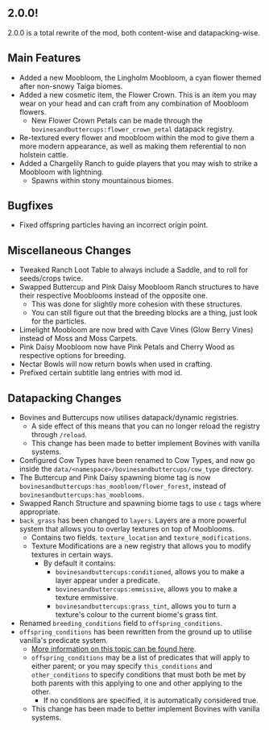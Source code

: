 ## 2.0.0!
2.0.0 is a total rewrite of the mod, both content-wise and datapacking-wise.

## Main Features
- Added a new Moobloom, the Lingholm Moobloom, a cyan flower themed after non-snowy Taiga biomes.
- Added a new cosmetic item, the Flower Crown. This is an item you may wear on your head and can craft from any combination of Moobloom flowers.
  - New Flower Crown Petals can be made through the `bovinesandbuttercups:flower_crown_petal` datapack registry.
- Re-textured every flower and moobloom within the mod to give them a more modern appearance, as well as making them referential to non holstein cattle.
- Added a Chargelily Ranch to guide players that you may wish to strike a Moobloom with lightning.
  - Spawns within stony mountainous biomes.

## Bugfixes
- Fixed offspring particles having an incorrect origin point.

## Miscellaneous Changes
- Tweaked Ranch Loot Table to always include a Saddle, and to roll for seeds/crops twice.
- Swapped Buttercup and Pink Daisy Moobloom Ranch structures to have their respective Mooblooms instead of the opposite one.
  - This was done for slightly more cohesion with these structures.
  - You can still figure out that the breeding blocks are a thing, just look for the particles.
- Limelight Moobloom are now bred with Cave Vines (Glow Berry Vines) instead of Moss and Moss Carpets.
- Pink Daisy Moobloom now have Pink Petals and Cherry Wood as respective options for breeding.
- Nectar Bowls will now return bowls when used in crafting.
- Prefixed certain subtitle lang entries with mod id.

## Datapacking Changes
- Bovines and Buttercups now utilises datapack/dynamic registries.
  - A side effect of this means that you can no longer reload the registry through `/reload`.
  - This change has been made to better implement Bovines with vanilla systems.
- Configured Cow Types have been renamed to Cow Types, and now go inside the `data/<namespace>/bovinesandbuttercups/cow_type` directory.
- The Buttercup and Pink Daisy spawning biome tag is now `bovinesandbuttercups:has_moobloom/flower_forest`, instead of `bovinesandbuttercups:has_mooblooms`.
- Swapped Ranch Structure and spawning biome tags to use `c` tags where appropriate.
- `back_grass` has been changed to `layers`. Layers are a more powerful system that allows you to overlay textures on top of Mooblooms.
  - Contains two fields. `texture_location` and `texture_modifications`.
  - Texture Modifications are a new registry that allows you to modify textures in certain ways.
    - By default it contains:
      - `bovinesandbuttercups:conditioned`, allows you to make a layer appear under a predicate.
      - `bovinesandbuttercups:emmissive`, allows you to make a texture emmissive.
      - `bovinesandbuttercups:grass_tint`, allows you to turn a texture's colour to the current biome's grass tint.
- Renamed `breeding_conditions` field to `offspring_conditions`.
- `offspring_conditions` has been rewritten from the ground up to utilise vanilla's predicate system.
  - [More information on this topic can be found here](https://minecraft.wiki/w/Predicate).
  - `offspring_conditions` may be a list of predicates that will apply to either parent; or you may specify `this_conditions` and `other_conditions` to specify conditions that must both be met by both parents with this applying to one and other applying to the other.
    - If no conditions are specified, it is automatically considered true.
  - This change has been made to better implement Bovines with vanilla systems.